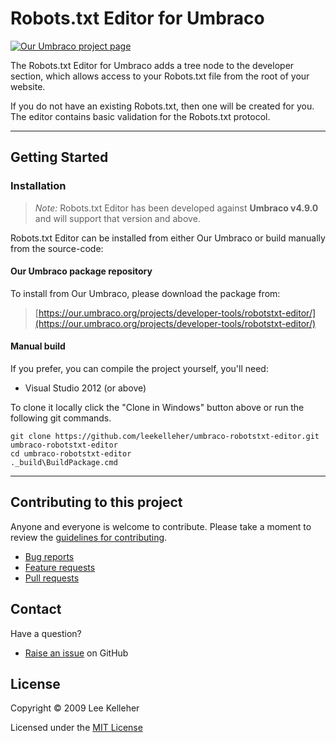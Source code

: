 # Robots.txt Editor for Umbraco

[![Our Umbraco project page](https://img.shields.io/badge/our-umbraco-orange.svg)](https://our.umbraco.org/projects/developer-tools/robotstxt-editor/)

The Robots.txt Editor for Umbraco adds a tree node to the developer section, which allows access to your Robots.txt file from the root of your website.

If you do not have an existing Robots.txt, then one will be created for you. The editor contains basic validation for the Robots.txt protocol.

---

## Getting Started

### Installation

> *Note:* Robots.txt Editor has been developed against **Umbraco v4.9.0** and will support that version and above.

Robots.txt Editor can be installed from either Our Umbraco or build manually from the source-code:

#### Our Umbraco package repository

To install from Our Umbraco, please download the package from:

> [https://our.umbraco.org/projects/developer-tools/robotstxt-editor/](https://our.umbraco.org/projects/developer-tools/robotstxt-editor/)


#### Manual build

If you prefer, you can compile the project yourself, you'll need:

* Visual Studio 2012 (or above)

To clone it locally click the "Clone in Windows" button above or run the following git commands.

	git clone https://github.com/leekelleher/umbraco-robotstxt-editor.git umbraco-robotstxt-editor
	cd umbraco-robotstxt-editor
	._build\BuildPackage.cmd

---

## Contributing to this project

Anyone and everyone is welcome to contribute. Please take a moment to review the [guidelines for contributing](CONTRIBUTING.md).

* [Bug reports](CONTRIBUTING.md#bugs)
* [Feature requests](CONTRIBUTING.md#features)
* [Pull requests](CONTRIBUTING.md#pull-requests)


## Contact

Have a question?

* [Raise an issue](https://github.com/leekelleher/umbraco-robotstxt-editor/issues) on GitHub


## License

Copyright &copy; 2009 Lee Kelleher

Licensed under the [MIT License](LICENSE.md)
